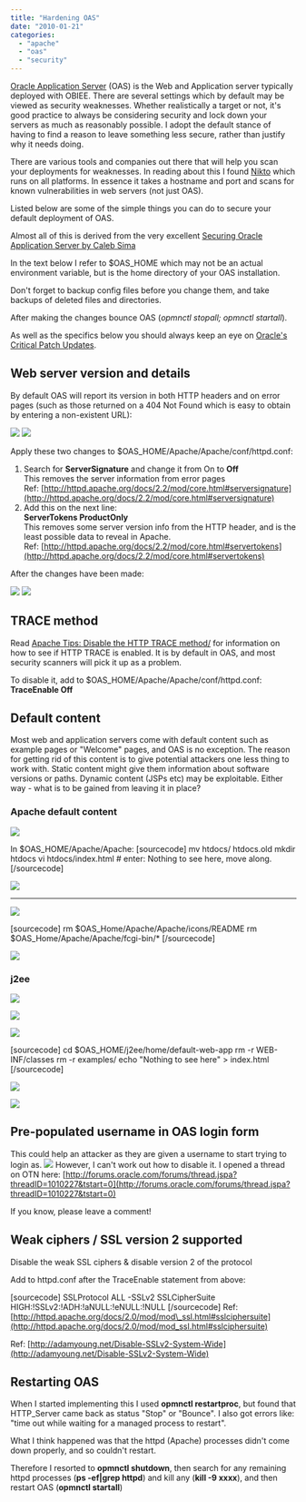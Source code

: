 ```yaml
---
title: "Hardening OAS"
date: "2010-01-21"
categories: 
  - "apache"
  - "oas"
  - "security"
---
```


[Oracle Application Server](http://rnm1978.wordpress.com/category/oas/) (OAS) is the Web and Application server typically deployed with OBIEE. There are several settings which by default may be viewed as security weaknesses. Whether realistically a target or not, it's good practice to always be considering security and lock down your servers as much as reasonably possible. I adopt the default stance of having to find a reason to leave something less secure, rather than justify why it needs doing.

There are various tools and companies out there that will help you scan your deployments for weaknesses. In reading about this I found [Nikto](http://cirt.net/nikto2) which runs on all platforms. In essence it takes a hostname and port and scans for known vulnerabilities in web servers (not just OAS).

Listed below are some of the simple things you can do to secure your default deployment of OAS.

Almost all of this is derived from the very excellent [Securing Oracle Application Server by Caleb Sima](http://rmccurdy.com/scripts/docs/spidynamics/Securing%20Oracle%20Application%20Server.pdf)

In the text below I refer to $OAS\_HOME which may not be an actual environment variable, but is the home directory of your OAS installation.

Don't forget to backup config files before you change them, and take backups of deleted files and directories.

After making the changes bounce OAS (_opmnctl stopall; opmnctl startall_).

As well as the specifics below you should always keep an eye on [Oracle's Critical Patch Updates](http://www.oracle.com/technology/deploy/security/alerts.htm).

## Web server version and details

By default OAS will report its version in both HTTP headers and on error pages (such as those returned on a 404 Not Found which is easy to obtain by entering a non-existent URL):

![](/images/rnm1978/1.png) ![](/images/rnm1978/2010-01-08_141948.png)

Apply these two changes to $OAS\_HOME/Apache/Apache/conf/httpd.conf:

1. Search for **ServerSignature** and change it from On to **Off**  
    This removes the server information from error pages  
    Ref: [http://httpd.apache.org/docs/2.2/mod/core.html#serversignature](http://httpd.apache.org/docs/2.2/mod/core.html#serversignature)
2. Add this on the next line:  
    **ServerTokens ProductOnly**  
    This removes some server version info from the HTTP header, and is the least possible data to reveal in Apache.  
    Ref: [http://httpd.apache.org/docs/2.2/mod/core.html#servertokens](http://httpd.apache.org/docs/2.2/mod/core.html#servertokens)

After the changes have been made:

![](/images/rnm1978/2010-01-08_142751.png) ![](/images/rnm1978/2010-01-08_142713.png)

## TRACE method

Read [Apache Tips: Disable the HTTP TRACE method/](http://www.ducea.com/2007/10/22/apache-tips-disable-the-http-trace-method/) for information on how to see if HTTP TRACE is enabled. It is by default in OAS, and most security scanners will pick it up as a problem.

To disable it, add to $OAS\_HOME/Apache/Apache/conf/httpd.conf:  
**TraceEnable Off**

## Default content

Most web and application servers come with default content such as example pages or "Welcome" pages, and OAS is no exception. The reason for getting rid of this content is to give potential attackers one less thing to work with. Static content might give them information about software versions or paths. Dynamic content (JSPs etc) may be exploitable. Either way - what is to be gained from leaving it in place?

### Apache default content

![](/images/rnm1978/2010-01-08_150007.png)

In $OAS\_HOME/Apache/Apache: \[sourcecode\] mv htdocs/ htdocs.old mkdir htdocs vi htdocs/index.html # enter: <HTML><HEAD><TITLE>Nothing to see here</TITLE></HEAD><BODY>Nothing to see here, move along.</BODY></HTML> \[/sourcecode\]

![](/images/rnm1978/2010-01-08_150158.png)

* * *

![](/images/rnm1978/2010-01-18_134955.png)

\[sourcecode\] rm $OAS\_Home/Apache/Apache/icons/README rm $OAS\_Home/Apache/Apache/fcgi-bin/\* \[/sourcecode\]

![](/images/rnm1978/2010-01-18_135124.png)

### j2ee

![](/images/rnm1978/2010-01-18_124603.png)  

![](/images/rnm1978/2010-01-18_124652.png)  

![](/images/rnm1978/2010-01-18_142342.png)  

\[sourcecode\] cd $OAS\_HOME/j2ee/home/default-web-app rm -r WEB-INF/classes rm -r examples/ echo "Nothing to see here" > index.html \[/sourcecode\]

![](/images/rnm1978/2010-01-18_133909.png)  

![](/images/rnm1978/2010-01-18_133926.png)

## Pre-populated username in OAS login form

This could help an attacker as they are given a username to start trying to login as. ![](/images/rnm1978/2010-01-08_155415.png) However, I can't work out how to disable it. I opened a thread on OTN here: [http://forums.oracle.com/forums/thread.jspa?threadID=1010227&tstart=0](http://forums.oracle.com/forums/thread.jspa?threadID=1010227&tstart=0)

If you know, please leave a comment!

## Weak ciphers / SSL version 2 supported

Disable the weak SSL ciphers & disable version 2 of the protocol

Add to httpd.conf after the TraceEnable statement from above:

\[sourcecode\] SSLProtocol ALL -SSLv2 SSLCipherSuite HIGH:!SSLv2:!ADH:!aNULL:!eNULL:!NULL \[/sourcecode\] Ref: [http://httpd.apache.org/docs/2.0/mod/mod\_ssl.html#sslciphersuite](http://httpd.apache.org/docs/2.0/mod/mod_ssl.html#sslciphersuite)

Ref: [http://adamyoung.net/Disable-SSLv2-System-Wide](http://adamyoung.net/Disable-SSLv2-System-Wide)

## Restarting OAS

When I started implementing this I used **opmnctl restartproc**, but found that HTTP\_Server came back as status "Stop" or "Bounce". I also got errors like: "time out while waiting for a managed process to restart".

What I think happened was that the httpd (Apache) processes didn't come down properly, and so couldn't restart.

Therefore I resorted to **opmnctl shutdown**, then search for any remaining httpd processes (**ps -ef|grep httpd**) and kill any (**kill -9 xxxx**), and then restart OAS (**opmnctl startall**)
